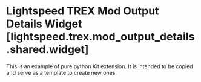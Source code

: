 # Lightspeed TREX Mod Output Details Widget [lightspeed.trex.mod_output_details.shared.widget]

This is an example of pure python Kit extension. It is intended to be copied and serve as a template to create new ones.

